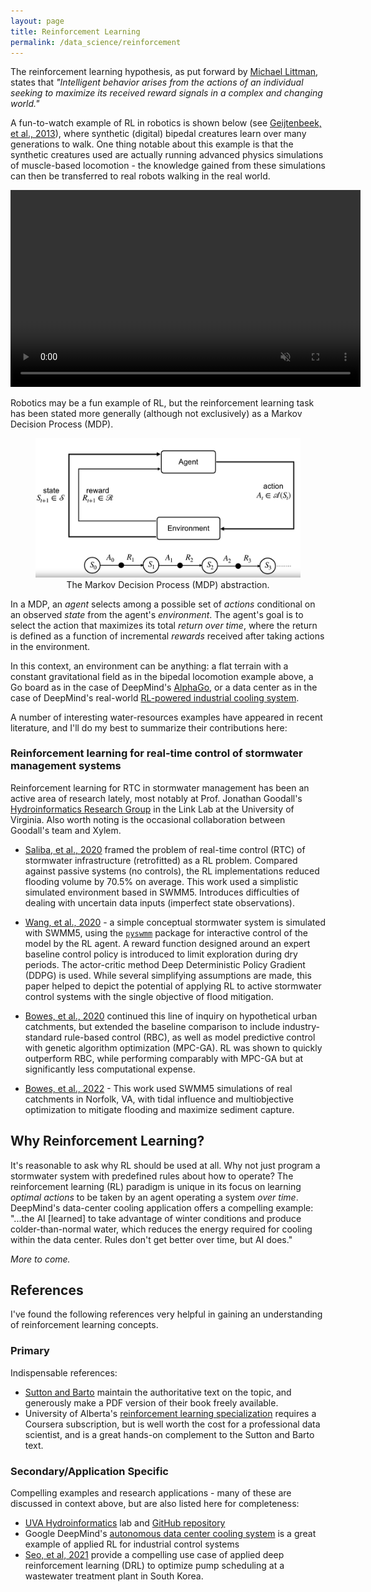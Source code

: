 ```yaml
---
layout: page
title: Reinforcement Learning
permalink: /data_science/reinforcement
---
```

The reinforcement learning hypothesis, as put forward by [Michael Littman](https://en.wikipedia.org/wiki/Michael_L._Littman), states that *"Intelligent behavior arises from the actions of an individual seeking to maximize its received reward signals in a complex and changing world."* 

A fun-to-watch example of RL in robotics is shown below (see [Geijtenbeek, et al., 2013](https://www.goatstream.com/research/papers/SA2013/)), where synthetic (digital) bipedal creatures learn over many generations to walk. One thing notable about this example is that the synthetic creatures used are actually running advanced physics simulations of muscle-based locomotion - the knowledge gained from these simulations can then be transferred to real robots walking in the real world.

<center>
<video width="560" height="315" autoplay controls loop muted>
  <source src="/assets/images/bipedal.mp4" type="video/mp4" alt="Robots trained to walk with RL">
</video>
</center>

Robotics may be a fun example of RL, but the reinforcement learning task has been stated more generally (although not exclusively) as a Markov Decision Process (MDP). 

<center>
	<figure>
		<img src="/assets/images/rl_mdp_01.png"
			 width="500"
			 alt="Markov Decision Process">
		<figcaption>The Markov Decision Process (MDP) abstraction.</figcaption>
	</figure>
</center>

In a MDP, an *agent* selects among a possible set of *actions* conditional on an observed *state* from the agent's *environment*. The agent's goal is to select the action that maximizes its total *return over time*, where the return is defined as a function of incremental *rewards* received after taking actions in the environment. 

In this context, an environment can be anything: a flat terrain with a constant gravitational field as in the bipedal locomotion example above, a Go board as in the case of DeepMind's [AlphaGo](https://en.wikipedia.org/wiki/AlphaGo), or a data center as in the case of DeepMind's real-world [RL-powered industrial cooling system](https://www.deepmind.com/blog/safety-first-ai-for-autonomous-data-centre-cooling-and-industrial-control). 

A number of interesting water-resources examples have appeared in recent literature, and I'll do my best to summarize their contributions here:

### Reinforcement learning for real-time control of stormwater management systems
Reinforcement learning for RTC in stormwater management has been an active area of research lately, most notably at Prof. Jonathan Goodall's [Hydroinformatics Research Group](https://uvahydroinformatics.org/) in the Link Lab at the University of Virginia. Also worth noting is the occasional collaboration between Goodall's team and Xylem. 

-  [Saliba, et al., 2020](https://www.mdpi.com/2073-4441/12/11/3222) framed the problem of real-time control (RTC) of stormwater infrastructure (retrofitted) as a RL problem. Compared against passive systems (no controls), the RL implementations reduced flooding volume by 70.5% on average. This work used a simplistic simulated environment based in SWMM5. Introduces difficulties of dealing with uncertain data inputs (imperfect state observations). 

-  [Wang, et al., 2020](https://www.researchgate.net/profile/Cheng-Wang-109/publication/343426754_Smart_Stormwater_Control_Systems_A_Reinforcement_Learning_Approach/links/645d0691f43b8a29ba44dfad/Smart-Stormwater-Control-Systems-A-Reinforcement-Learning-Approach.pdf) - a simple conceptual stormwater system is simulated with SWMM5, using the [`pyswmm`](https://github.com/OpenWaterAnalytics/pyswmm) package for interactive control of the model by the RL agent. A reward function designed around an expert baseline control policy is introduced to limit exploration during dry periods. The actor-critic method Deep Deterministic Policy Gradient (DDPG) is used. While several simplifying assumptions are made, this paper helped to depict the potential of applying RL to active stormwater control systems with the single objective of flood mitigation.

-  [Bowes, et al., 2020](https://iwaponline.com/jh/article/23/3/529/77759/Flood-mitigation-in-coastal-urban-catchments-using) continued this line of inquiry on hypothetical urban catchments, but extended the baseline comparison to include industry-standard rule-based control (RBC), as well as model predictive control with genetic algorithm optimization (MPC-GA). RL was shown to quickly outperform RBC, while performing comparably with MPC-GA but at significantly less computational expense. 

-  [Bowes, et al., 2022](https://par.nsf.gov/servlets/purl/10340922) - This work used SWMM5 simulations of real catchments in Norfolk, VA, with tidal influence and multiobjective optimization to mitigate flooding and maximize sediment capture.

## Why Reinforcement Learning?
It's reasonable to ask why RL should be used at all. Why not just program a stormwater system with predefined rules about how to operate? The reinforcement learning (RL) paradigm is unique in its focus on learning *optimal actions* to be taken by an agent operating a system *over time*. DeepMind's data-center cooling application offers a compelling example: "...the AI [learned] to take advantage of winter conditions and produce colder-than-normal water, which reduces the energy required for cooling within the data center. Rules don't get better over time, but AI does."

*More to come.*

## References
I've found the following references very helpful in gaining an understanding of reinforcement learning concepts.

### Primary
Indispensable references: 

-  [Sutton and Barto](http://incompleteideas.net/book/the-book-2nd.html) maintain the authoritative text on the topic, and generously make a PDF version of their book freely available.
-  University of Alberta's [reinforcement learning specialization](https://www.coursera.org/specializations/reinforcement-learning) requires a Coursera subscription, but is well worth the cost for a professional data scientist, and is a great hands-on complement to the Sutton and Barto text. 

### Secondary/Application Specific
Compelling examples and research applications - many of these are discussed in context above, but are also listed here for completeness:

-  [UVA Hydroinformatics](https://uvahydroinformatics.org/) lab and [GitHub repository](https://github.com/uva-hydroinformatics)
-  Google DeepMind's [autonomous data center cooling system](https://www.deepmind.com/blog/safety-first-ai-for-autonomous-data-centre-cooling-and-industrial-control) is a great example of applied RL for industrial control systems
-  [Seo, et al, 2021](https://ieeexplore.ieee.org/abstract/document/9474446) provide a compelling use case of applied deep reinforcement learning (DRL) to optimize pump scheduling at a wastewater treatment plant in South Korea.